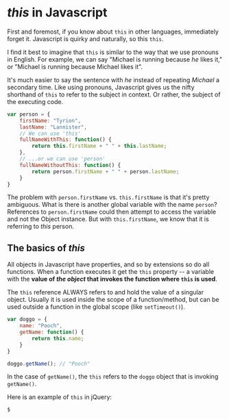 # *this* in Javascript

First and foremost, if you know about `this` in other languages, immediately forget it. Javascript is quirky and naturally, so this `this`.

I find it best to imagine that `this` is similar to the way that we use pronouns in English. For example, we can say "Michael is running because *he* likes it," or "Michael is running because Michael likes it".
 
It's much easier to say the sentence with *he* instead of repeating *Michael* a secondary time. Like using pronouns, Javascript gives us the nifty shorthand of `this` to refer to the subject in context. Or rather, the subject of the executing code.

```javascript
var person = {
    firstName: "Tyrion",
    lastName: "Lannister",
    // We can use 'this'
    fullNameWithThis: function() {
        return this.firstName + " " + this.lastName;
    },
    // ...or we can use 'person'
    fullNameWithoutThis: function() {
        return person.firstName + " " + person.lastName;
    }
}
```
The problem with `person.firstName` vs. `this.firstName` is that it's pretty ambiguous. What is there is another global variable with the name `person`? References to `person.firstName` could then attempt to access the variable and not the Object instance. But with `this.firstName`, we know that it is referring to *this* person. 

## The basics of *this*

All objects in Javascript have properties, and so by extensions so do all functions. When a function executes it get the `this` property -- a variable with the **value of *the object* that invokes the function where `this` is used**.

The `this` reference ALWAYS refers to and hold the value of a singular object. Usually it is used inside the scope of a function/method, but can be used outside a function in the global scope (like `setTimeout()`).

```javascript
var doggo = {
    name: "Pooch",
    getName: function() {
        return this.name;
    }
}

doggo.getName(); // "Pooch"
```

In the case of `getName()`, the `this` refers to the `doggo` object that is invoking `getName()`. 

Here is an example of `this` in jQuery:

```javascript
$

```

